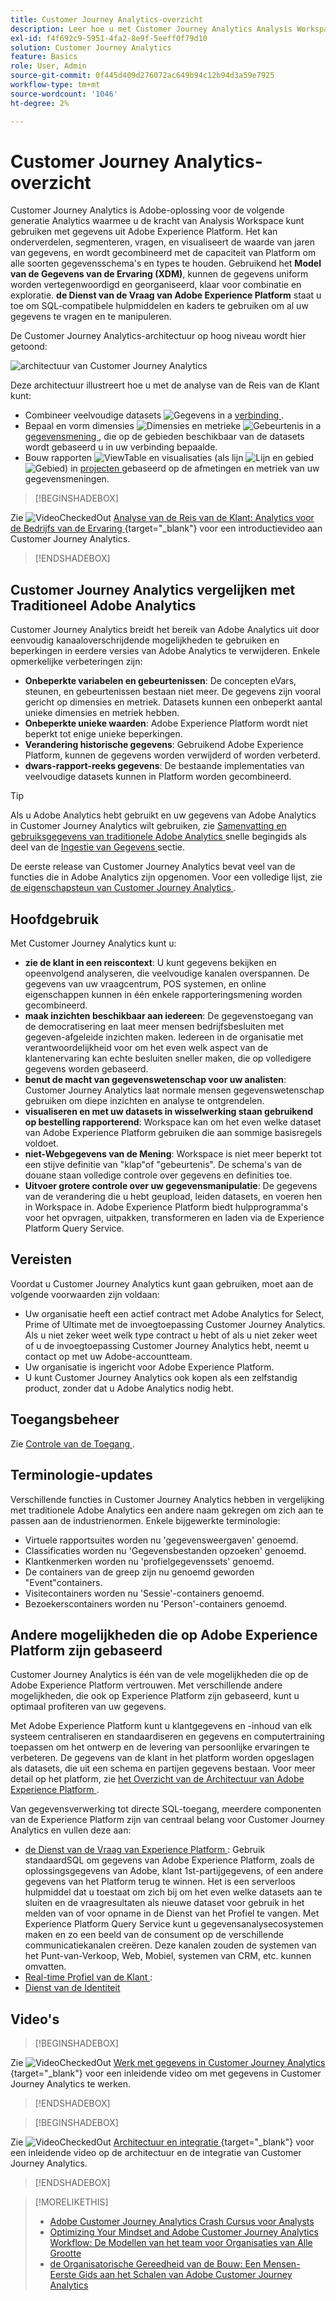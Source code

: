 ```yaml
---
title: Customer Journey Analytics-overzicht
description: Leer hoe u met Customer Journey Analytics Analysis Workspace kunt gebruiken met gegevens van Experience Platform.
exl-id: f4f692c9-5951-4fa2-8e9f-5eeff0f79d10
solution: Customer Journey Analytics
feature: Basics
role: User, Admin
source-git-commit: 0f445d409d276072ac649b94c12b94d3a59e7925
workflow-type: tm+mt
source-wordcount: '1046'
ht-degree: 2%

---
```


# Customer Journey Analytics-overzicht

Customer Journey Analytics is Adobe-oplossing voor de volgende generatie Analytics waarmee u de kracht van Analysis Workspace kunt gebruiken met gegevens uit Adobe Experience Platform. Het kan onderverdelen, segmenteren, vragen, en visualiseert de waarde van jaren van gegevens, en wordt gecombineerd met de capaciteit van Platform om alle soorten gegevensschema&#39;s en types te houden. Gebruikend het **Model van de Gegevens van de Ervaring (XDM)**, kunnen de gegevens uniform worden vertegenwoordigd en georganiseerd, klaar voor combinatie en exploratie. **de Dienst van de Vraag van Adobe Experience Platform** staat u toe om SQL-compatibele hulpmiddelen en kaders te gebruiken om al uw gegevens te vragen en te manipuleren.

De Customer Journey Analytics-architectuur op hoog niveau wordt hier getoond:

![ architectuur van Customer Journey Analytics ](assets/cja-overview.svg)

Deze architectuur illustreert hoe u met de analyse van de Reis van de Klant kunt:

* Combineer veelvoudige datasets ![ Gegevens ](/help/assets/icons/Data.svg) in a [ verbinding ](/help/connections/overview.md).
* Bepaal en vorm dimensies ![ Dimensies ](/help/assets/icons/Dimensions.svg) en metrieke ![ Gebeurtenis ](/help/assets/icons/Event.svg) in a [ gegevensmening ](/help/data-views/data-views.md), die op de gebieden beschikbaar van de datasets wordt gebaseerd u in uw verbinding bepaalde.
* Bouw rapporten ![ ViewTable ](/help/assets/icons/ViewTable.svg) en visualisaties (als lijn ![ Lijn ](/help/assets/icons/GraphTrend.svg) en gebied ![ Gebied ](/help/assets/icons/GraphAreaStacked.svg)) in [ projecten ](/help/analysis-workspace/home.md) gebaseerd op de afmetingen en metriek van uw gegevensmeningen.


>[!BEGINSHADEBOX]

Zie ![ VideoCheckedOut ](/help/assets/icons/VideoCheckedOut.svg) [ Analyse van de Reis van de Klant: Analytics voor de Bedrijfs van de Ervaring ](https://video.tv.adobe.com/v/30090/?quality=12&learn=on){target="_blank"} voor een introductievideo aan Customer Journey Analytics.

>[!ENDSHADEBOX]


## Customer Journey Analytics vergelijken met Traditioneel Adobe Analytics

Customer Journey Analytics breidt het bereik van Adobe Analytics uit door eenvoudig kanaaloverschrijdende mogelijkheden te gebruiken en beperkingen in eerdere versies van Adobe Analytics te verwijderen. Enkele opmerkelijke verbeteringen zijn:

* **Onbeperkte variabelen en gebeurtenissen**: De concepten eVars, steunen, en gebeurtenissen bestaan niet meer. De gegevens zijn vooral gericht op dimensies en metriek. Datasets kunnen een onbeperkt aantal unieke dimensies en metriek hebben.
* **Onbeperkte unieke waarden**: Adobe Experience Platform wordt niet beperkt tot enige unieke beperkingen.
* **Verandering historische gegevens**: Gebruikend Adobe Experience Platform, kunnen de gegevens worden verwijderd of worden verbeterd.
* **dwars-rapport-reeks gegevens**: De bestaande implementaties van veelvoudige datasets kunnen in Platform worden gecombineerd.

>[!TIP]
>
>Als u Adobe Analytics hebt gebruikt en uw gegevens van Adobe Analytics in Customer Journey Analytics wilt gebruiken, zie [ Samenvatting en gebruiksgegevens van traditionele Adobe Analytics ](../data-ingestion/analytics.md) snelle begingids als deel van de [ Ingestie van Gegevens ](../data-ingestion/data-ingestion.md) sectie.

De eerste release van Customer Journey Analytics bevat veel van de functies die in Adobe Analytics zijn opgenomen. Voor een volledige lijst, zie [ de eigenschapsteun van Customer Journey Analytics ](/help/getting-started/aa-vs-cja/cja-aa.md).

## Hoofdgebruik

Met Customer Journey Analytics kunt u:

* **zie de klant in een reiscontext**: U kunt gegevens bekijken en opeenvolgend analyseren, die veelvoudige kanalen overspannen. De gegevens van uw vraagcentrum, POS systemen, en online eigenschappen kunnen in één enkele rapporteringsmening worden gecombineerd.
* **maak inzichten beschikbaar aan iedereen**: De gegevenstoegang van de democratisering en laat meer mensen bedrijfsbesluiten met gegeven-afgeleide inzichten maken. Iedereen in de organisatie met verantwoordelijkheid voor om het even welk aspect van de klantenervaring kan echte besluiten sneller maken, die op volledigere gegevens worden gebaseerd.
* **benut de macht van gegevenswetenschap voor uw analisten**: Customer Journey Analytics laat normale mensen gegevenswetenschap gebruiken om diepe inzichten en analyse te ontgrendelen.
* **visualiseren en met uw datasets in wisselwerking staan gebruikend op bestelling rapporterend**: Workspace kan om het even welke dataset van Adobe Experience Platform gebruiken die aan sommige basisregels voldoet.
* **niet-Webgegevens van de Mening**: Workspace is niet meer beperkt tot een stijve definitie van &quot;klap&quot;of &quot;gebeurtenis&quot;. De schema&#39;s van de douane staan volledige controle over gegevens en definities toe.
* **Uitvoer grotere controle over uw gegevensmanipulatie**: De gegevens van de verandering die u hebt geupload, leiden datasets, en voeren hen in Workspace in. Adobe Experience Platform biedt hulpprogramma&#39;s voor het opvragen, uitpakken, transformeren en laden via de Experience Platform Query Service.

## Vereisten

Voordat u Customer Journey Analytics kunt gaan gebruiken, moet aan de volgende voorwaarden zijn voldaan:

* Uw organisatie heeft een actief contract met Adobe Analytics for Select, Prime of Ultimate met de invoegtoepassing Customer Journey Analytics. Als u niet zeker weet welk type contract u hebt of als u niet zeker weet of u de invoegtoepassing Customer Journey Analytics hebt, neemt u contact op met uw Adobe-accountteam.
* Uw organisatie is ingericht voor Adobe Experience Platform.
* U kunt Customer Journey Analytics ook kopen als een zelfstandig product, zonder dat u Adobe Analytics nodig hebt.

## Toegangsbeheer

Zie [ Controle van de Toegang ](/help/technotes/access-control.md).

## Terminologie-updates

Verschillende functies in Customer Journey Analytics hebben in vergelijking met traditionele Adobe Analytics een andere naam gekregen om zich aan te passen aan de industrienormen. Enkele bijgewerkte terminologie:

* Virtuele rapportsuites worden nu &#39;gegevensweergaven&#39; genoemd.
* Classificaties worden nu &#39;Gegevensbestanden opzoeken&#39; genoemd.
* Klantkenmerken worden nu &#39;profielgegevenssets&#39; genoemd.
* De containers van de greep zijn nu genoemd geworden &quot;Event&quot;containers.
* Visitecontainers worden nu &#39;Sessie&#39;-containers genoemd.
* Bezoekerscontainers worden nu &#39;Person&#39;-containers genoemd.

## Andere mogelijkheden die op Adobe Experience Platform zijn gebaseerd

Customer Journey Analytics is één van de vele mogelijkheden die op de Adobe Experience Platform vertrouwen. Met verschillende andere mogelijkheden, die ook op Experience Platform zijn gebaseerd, kunt u optimaal profiteren van uw gegevens.

Met Adobe Experience Platform kunt u klantgegevens en -inhoud van elk systeem centraliseren en standaardiseren en gegevens en computertraining toepassen om het ontwerp en de levering van persoonlijke ervaringen te verbeteren. De gegevens van de klant in het platform worden opgeslagen als datasets, die uit een schema en partijen gegevens bestaan. Voor meer detail op het platform, zie [ het Overzicht van de Architectuur van Adobe Experience Platform ](https://experienceleague.adobe.com/docs/platform-learn/tutorials/intro-to-platform/basic-architecture.html?lang=nl-NL).

Van gegevensverwerking tot directe SQL-toegang, meerdere componenten van de Experience Platform zijn van centraal belang voor Customer Journey Analytics en vullen deze aan:

* [ de Dienst van de Vraag van Experience Platform ](https://experienceleague.adobe.com/docs/experience-platform/query/home.html?lang=nl): Gebruik standaardSQL om gegevens van Adobe Experience Platform, zoals de oplossingsgegevens van Adobe, klant 1st-partijgegevens, of een andere gegevens van het Platform terug te winnen. Het is een serverloos hulpmiddel dat u toestaat om zich bij om het even welke datasets aan te sluiten en de vraagresultaten als nieuwe dataset voor gebruik in het melden van of voor opname in de Dienst van het Profiel te vangen. Met Experience Platform Query Service kunt u gegevensanalysecosystemen maken en zo een beeld van de consument op de verschillende communicatiekanalen creëren. Deze kanalen zouden de systemen van het Punt-van-Verkoop, Web, Mobiel, systemen van CRM, etc. kunnen omvatten.
* [ Real-time Profiel van de Klant ](https://experienceleague.adobe.com/docs/experience-platform/profile/home.html?lang=nl):
* [ Dienst van de Identiteit ](https://experienceleague.adobe.com/docs/experience-platform/identity/home.html?lang=nl)

## Video&#39;s

>[!BEGINSHADEBOX]

Zie ![ VideoCheckedOut ](/help/assets/icons/VideoCheckedOut.svg) [ Werk met gegevens in Customer Journey Analytics ](https://video.tv.adobe.com/v/32112/?quality=12&learn=on){target="_blank"} voor een inleidende video om met gegevens in Customer Journey Analytics te werken.

>[!ENDSHADEBOX]

>[!BEGINSHADEBOX]

Zie ![ VideoCheckedOut ](/help/assets/icons/VideoCheckedOut.svg) [ Architectuur en integratie ](https://video.tv.adobe.com/v/32483/?quality=12&learn=on){target="_blank"} voor een inleidende video op de architectuur en de integratie van Customer Journey Analytics.

>[!ENDSHADEBOX]

>[!MORELIKETHIS]
>
>* [ Adobe Customer Journey Analytics Crash Cursus voor Analysts ](https://experienceleaguecommunities.adobe.com/t5/adobe-analytics-blogs/adobe-customer-journey-analytics-crash-course-for-analysts/ba-p/719261)
>* [ Optimizing Your Mindset and Adobe Customer Journey Analytics Workflow: De Modellen van het team voor Organisaties van Alle Grootte ](https://experienceleaguecommunities.adobe.com/t5/adobe-analytics-blogs/optimizing-your-mindset-and-adobe-customer-journey-analytics/ba-p/721456)
>* [ de Organisatorische Gereedheid van de Bouw: Een Mensen-Eerste Gids aan het Schalen van Adobe Customer Journey Analytics ](https://experienceleaguecommunities.adobe.com/t5/adobe-analytics-blogs/building-organizational-readiness-a-people-first-guide-to/ba-p/723273)
